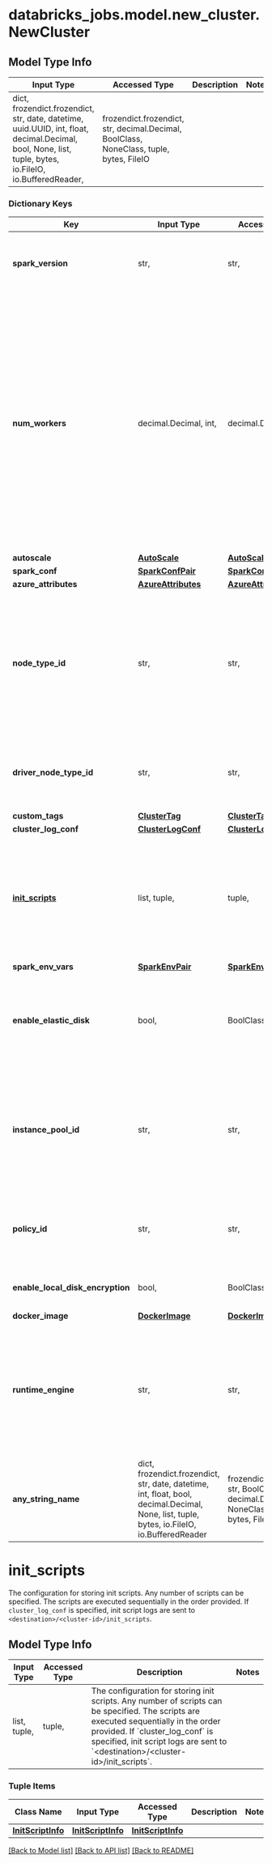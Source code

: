 # databricks_jobs.model.new_cluster.NewCluster

## Model Type Info
Input Type | Accessed Type | Description | Notes
------------ | ------------- | ------------- | -------------
dict, frozendict.frozendict, str, date, datetime, uuid.UUID, int, float, decimal.Decimal, bool, None, list, tuple, bytes, io.FileIO, io.BufferedReader,  | frozendict.frozendict, str, decimal.Decimal, BoolClass, NoneClass, tuple, bytes, FileIO |  | 

### Dictionary Keys
Key | Input Type | Accessed Type | Description | Notes
------------ | ------------- | ------------- | ------------- | -------------
**spark_version** | str,  | str,  | The Spark version of the cluster. A list of available Spark versions can be retrieved by using the [Runtime versions](https://docs.microsoft.com/azure/databricks/dev-tools/api/latest/clusters#runtime-versions) API call. | 
**num_workers** | decimal.Decimal, int,  | decimal.Decimal,  | If num_workers, number of worker nodes that this cluster must have. A cluster has one Spark driver and num_workers executors for a total of num_workers + 1 Spark nodes. When reading the properties of a cluster, this field reflects the desired number of workers rather than the actual current number of workers. For example, if a cluster is resized from 5 to 10 workers, this field immediately updates to reflect the target size of 10 workers, whereas the workers listed in &#x60;spark_info&#x60; gradually increase from 5 to 10 as the new nodes are provisioned. | [optional] value must be a 32 bit integer
**autoscale** | [**AutoScale**](AutoScale.md) | [**AutoScale**](AutoScale.md) |  | [optional] 
**spark_conf** | [**SparkConfPair**](SparkConfPair.md) | [**SparkConfPair**](SparkConfPair.md) |  | [optional] 
**azure_attributes** | [**AzureAttributes**](AzureAttributes.md) | [**AzureAttributes**](AzureAttributes.md) |  | [optional] 
**node_type_id** | str,  | str,  | This field encodes, through a single value, the resources available to each of the Spark nodes in this cluster. For example, the Spark nodes can be provisioned and optimized for memory or compute intensive workloads A list of available node types can be retrieved by using the [List node types](https://docs.microsoft.com/azure/databricks/dev-tools/api/latest/clusters#list-node-types) API call. | [optional] 
**driver_node_type_id** | str,  | str,  | The node type of the Spark driver. This field is optional; if unset, the driver node type is set as the same value as &#x60;node_type_id&#x60; defined above. | [optional] 
**custom_tags** | [**ClusterTag**](ClusterTag.md) | [**ClusterTag**](ClusterTag.md) |  | [optional] 
**cluster_log_conf** | [**ClusterLogConf**](ClusterLogConf.md) | [**ClusterLogConf**](ClusterLogConf.md) |  | [optional] 
**[init_scripts](#init_scripts)** | list, tuple,  | tuple,  | The configuration for storing init scripts. Any number of scripts can be specified. The scripts are executed sequentially in the order provided. If &#x60;cluster_log_conf&#x60; is specified, init script logs are sent to &#x60;&lt;destination&gt;/&lt;cluster-id&gt;/init_scripts&#x60;. | [optional] 
**spark_env_vars** | [**SparkEnvPair**](SparkEnvPair.md) | [**SparkEnvPair**](SparkEnvPair.md) |  | [optional] 
**enable_elastic_disk** | bool,  | BoolClass,  | Autoscaling Local Storage: when enabled, this cluster dynamically acquires additional disk space when its Spark workers are running low on disk space. Refer to [Autoscaling local storage](https://docs.microsoft.com/azure/databricks/clusters/configure#autoscaling-local-storage-azure) for details. | [optional] 
**instance_pool_id** | str,  | str,  | The optional ID of the instance pool to use for cluster nodes. If &#x60;driver_instance_pool_id&#x60; is present, &#x60;instance_pool_id&#x60; is used for worker nodes only. Otherwise, it is used for both the driver node and worker nodes. Refer to [Instance Pools API](https://docs.microsoft.com/azure/databricks/dev-tools/api/latest/instance-pools) for details. | [optional] 
**policy_id** | str,  | str,  | A [cluster policy](https://docs.microsoft.com/azure/databricks/dev-tools/api/latest/policies) ID. Either &#x60;node_type_id&#x60; or &#x60;instance_pool_id&#x60; must be specified in the cluster policy if they are not specified in this job cluster object. | [optional] 
**enable_local_disk_encryption** | bool,  | BoolClass,  | Determines whether encryption of disks locally attached to the cluster is enabled. | [optional] 
**docker_image** | [**DockerImage**](DockerImage.md) | [**DockerImage**](DockerImage.md) |  | [optional] 
**runtime_engine** | str,  | str,  | The type of runtime engine to use. If not specified, the runtime engine type is inferred based on the &#x60;spark_version&#x60; value. Allowed values include:  * &#x60;PHOTON&#x60;: Use the Photon runtime engine type. * &#x60;STANDARD&#x60;: Use the standard runtime engine type.  This field is optional. | [optional] 
**any_string_name** | dict, frozendict.frozendict, str, date, datetime, int, float, bool, decimal.Decimal, None, list, tuple, bytes, io.FileIO, io.BufferedReader | frozendict.frozendict, str, BoolClass, decimal.Decimal, NoneClass, tuple, bytes, FileIO | any string name can be used but the value must be the correct type | [optional]

# init_scripts

The configuration for storing init scripts. Any number of scripts can be specified. The scripts are executed sequentially in the order provided. If `cluster_log_conf` is specified, init script logs are sent to `<destination>/<cluster-id>/init_scripts`.

## Model Type Info
Input Type | Accessed Type | Description | Notes
------------ | ------------- | ------------- | -------------
list, tuple,  | tuple,  | The configuration for storing init scripts. Any number of scripts can be specified. The scripts are executed sequentially in the order provided. If &#x60;cluster_log_conf&#x60; is specified, init script logs are sent to &#x60;&lt;destination&gt;/&lt;cluster-id&gt;/init_scripts&#x60;. | 

### Tuple Items
Class Name | Input Type | Accessed Type | Description | Notes
------------- | ------------- | ------------- | ------------- | -------------
[**InitScriptInfo**](InitScriptInfo.md) | [**InitScriptInfo**](InitScriptInfo.md) | [**InitScriptInfo**](InitScriptInfo.md) |  | 

[[Back to Model list]](../../README.md#documentation-for-models) [[Back to API list]](../../README.md#documentation-for-api-endpoints) [[Back to README]](../../README.md)

